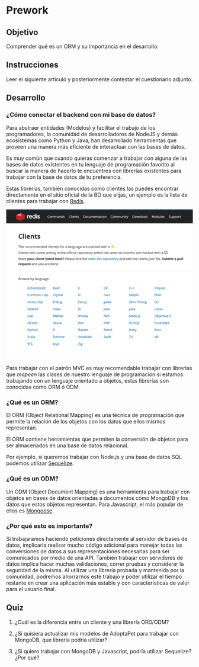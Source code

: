 # Prework

## Objetivo

Comprender qué es un ORM y su importancia en el desarrollo.

## Instrucciones

Leer el siguiente artículo y posteriormente contestar el cuestionario adjunto.

## Desarrollo

### ¿Cómo conectar el backend con mi base de datos?

Para abstraer entidades (Modelos) y facilitar el trabajo de los programadores, la comunidad de desarrolladores de NodeJS y demás ecosistemas como Python y Java, han desarrollado herramientas que proveen una manera más eficiente de interactuar con las bases de datos.

Es muy común que cuando quieras comenzar a trabajar con alguna de las bases de datos existentes en tu lenguaje de programación favorito al buscar la manera de hacerlo te encuentres con librerías existentes para trabajar con la base de datos de tu preferencia. 

Estas librerías, también conocidas como clientes las puedes encontrar directamente en el sitio oficial de la BD que elijas, un ejemplo es la lista de clientes para trabajar con [Redis](https://redis.io/clients).

![img/Screen_Shot_2020-06-11_at_16.05.41.png](img/Screen_Shot_2020-06-11_at_16.05.41.png)

Para trabajar con el patrón MVC es muy recomendable trabajar con librerías que *mapeen* las clases de nuestro lenguaje de programación si estamos trabajando con un lenguaje orientado a objetos, estas librerías son conocidas como ORM ó ODM.

### ¿Qué es un ORM?

El ORM (Object Relational Mapping) es una técnica de programación que permite la relación de los objetos con los datos que ellos mismos representan.

El ORM contiene herramientas que permiten la conversión de objetos para ser almacenados en una base de datos relacional.

Por ejemplo, si queremos trabajar con Node.js y una base de datos SQL podemos utilizar [Sequelize](https://sequelize.org/v5/).

### ¿Qué es un ODM?

Un ODM (Object Document Mapping) es una herramienta para trabajar con objetos en bases de datos orientadas a documentos cómo MongoDB y los datos que estos objetos representan. Para Javascript, el más popular de ellos es [Mongoose](https://mongoosejs.com/).

### ¿Por qué esto es importante?

Si trabajaramos haciendo peticiones directamente al servidor de bases de datos, implicaría realizar mucho código adicional para manejar todas las conversiones de datos a sus representaciones necesarias para ser comunicados por medio de una API. También trabajar con servidores de datos implica hacer muchas validaciones, correr pruebas y considerar la seguridad de la misma. Al utilizar una librería probada y mantenida por la comunidad, podremos ahorrarnos este trabajo y poder utilizar el tiempo restante en crear una aplicación más estable y con características de valor para el usuario final.

## Quiz

1. ¿Cuál es la diferencia entre un cliente y una librería ORD/ODM?

2. ¿Si quisiera actualizar mis modelos de AdoptaPet para trabajar con MongoDB, que librería podría utilizar?

3. ¿Si quiero trabajar con MongoDB y Javascript, podría utilizar Sequelize? ¿Por qué?
